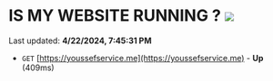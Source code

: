 # IS MY WEBSITE RUNNING ? [![](https://img.shields.io/static/v1?label=Sponsor&message=%E2%9D%A4&logo=GitHub&color=%23fe8e86)](https://github.com/sponsors/<username>)

Last updated: **4/22/2024, 7:45:31 PM**

- `GET` [https://youssefservice.me](https://youssefservice.me) - **Up** (409ms)
